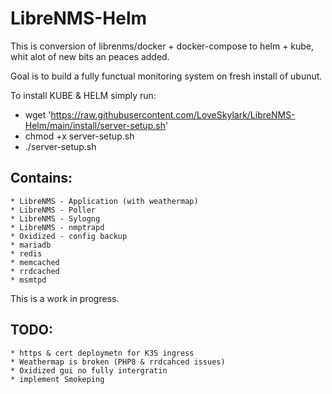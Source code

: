 # LibreNMS-Helm

This is conversion of librenms/docker + docker-compose to helm + kube, whit alot of new bits an peaces added.



Goal is to build a fully functual monitoring system on fresh install of ubunut.

To install KUBE & HELM simply run:
* wget 'https://raw.githubusercontent.com/LoveSkylark/LibreNMS-Helm/main/install/server-setup.sh'
* chmod +x server-setup.sh
* ./server-setup.sh

 
## Contains:
    * LibreNMS - Application (with weathermap)
    * LibreNMS - Poller
    * LibreNMS - Sylogng
    * LibreNMS - nmptrapd
    * Oxidized - config backup
    * mariadb
    * redis
    * memcached
    * rrdcached
    * msmtpd
  
  
  This is a work in progress.

## TODO:
    * https & cert deploymetn for K3S ingress
    * Weathermap is broken (PHP8 & rrdcahced issues)
    * Oxidized gui no fully intergratin
    * implement Smokeping
    
    
    
    
 
